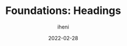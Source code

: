 ---
author: iheni
date: 2022-02-28
draft: true
publisher: tetralogical
tags:
  - accessibility
  - html
  - semantics
target_url: https://tetralogical.com/blog/2022/02/28/headings/
title: "Foundations: Headings"
---